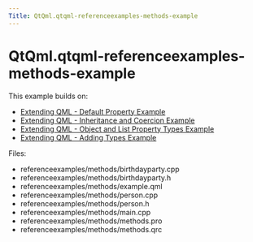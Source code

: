 ```yaml
---
Title: QtQml.qtqml-referenceexamples-methods-example
---
```


# QtQml.qtqml-referenceexamples-methods-example

<span class="subtitle"></span>
<!-- $$$referenceexamples/methods-description -->
<p>This example builds on:</p>
<ul>
<li><a href="https://developer.ubuntu.comapps/qml/sdk-15.04/QtQml.referenceexamples-default/">Extending QML - Default Property Example</a></li>
<li><a href="https://developer.ubuntu.comapps/qml/sdk-15.04/QtQml.referenceexamples-coercion/">Extending QML - Inheritance and Coercion Example</a></li>
<li><a href="https://developer.ubuntu.comapps/qml/sdk-15.04/QtQml.referenceexamples-properties/">Extending QML - Object and List Property Types Example</a></li>
<li><a href="https://developer.ubuntu.comapps/qml/sdk-15.04/QtQml.referenceexamples-adding/">Extending QML - Adding Types Example</a></li>
</ul>
<p>Files:</p>
<ul>
<li>referenceexamples/methods/birthdayparty.cpp</li>
<li>referenceexamples/methods/birthdayparty.h</li>
<li>referenceexamples/methods/example.qml</li>
<li>referenceexamples/methods/person.cpp</li>
<li>referenceexamples/methods/person.h</li>
<li>referenceexamples/methods/main.cpp</li>
<li>referenceexamples/methods/methods.pro</li>
<li>referenceexamples/methods/methods.qrc</li>
</ul>
<!-- @@@referenceexamples/methods -->
